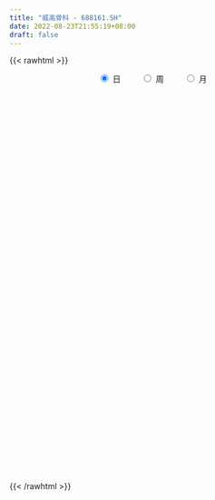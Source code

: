 ```yaml
---
title: "威高骨科 - 688161.SH"
date: 2022-08-23T21:55:19+08:00
draft: false
---
```

{{< rawhtml >}}
    <div style="text-align: center">
        <label style="padding: 1rem;"><input style="margin-right: .5rem" type="radio" name="period" value="D" checked onclick="period_change(this)">日</label>
        <label style="padding: 1rem;"><input style="margin-right: .5rem" type="radio" name="period" value="W" onclick="period_change(this)">周</label>
        <label style="padding: 1rem;"><input style="margin-right: .5rem" type="radio" name="period" value="M" onclick="period_change(this)">月</label>
    </div>
    <div id="chart" style="height: 700px;"></div> 
    <script type="text/javascript">
        const D_v = [232410.78,121103.69,105386.05,84176.73,63735.18,40996.87,71196.26,41239.89,40871.46,32391.86,68112.82,34232.65,29128.91,22985.19,30269.46,36514.9,52386.78,38824.37,30600.7,20341.52,16039.25,15242.99,25665.83,20076.33,19790.22,13824.61,13432.5,13355.83,16406.34,13730.65,9920.55,15762.16,10584.84,12025.57,10424.8,11742.23,12852.11,12866.0,12461.37,30845.75,11575.99,17469.02,18453.28,16966.1,16399.68,23280.21,13779.99,10911.29,18105.57,11331.82,7891.85,9408.21,6569.65,9336.78,76293.21,50440.68,54101.57,76346.42,48040.14,43305.86,27784.68,35688.22,20343.2,23612.77,17357.48,15104.86,15917.76,34812.62,21055.55,30672.63,32595.08,16656.99,11788.3,21244.73,11523.85,10602.85,7967.38,16750.6,10892.15,12171.65,18013.4,10502.66,13876.12,11986.76,9013.52,11877.44,22885.19,23491.09,18347.92,12607.09,14122.68,15209.13,14463.59,11262.57,10787.73,8553.85,10116.21,10687.67,19247.95,17325.45,11018.5,12267.23,11766.11,9756.68,12122.75,7221.72,8064.98,9151.78,11111.89,12080.38,6498.92,5713.35,8589.94,12162.72,4248.2,9492.11,6730.29,5502.1,4993.11,5480.46,7215.41,6954.49,4329.02,9833.87,11546.32,8935.3,11347.33,12107.69,7953.57,21077.63,9867.46,7768.36,13637.92,9582.61,19815.55,9906.64,16218.11,6023.68,10306.81,10305.04,10218.03,12942.39,7025.67,11159.67,6724.42,3076.81,3525.67,4235.29,10612.88,10747.24,4315.6,3033.9,4480.23,4612.76,4046.41,3015.93,3067.48,5908.35,7902.36,5722.3,11560.69,6081.09,5483.61,3900.09,8219.95,14545.56,10804.39,9450.64,8639.98,11753.22,5974.39,7613.48,6329.89,5174.67,2609.85,3748.14,3977.84,3569.56,3169.4,4100.7,2919.68,2176.96,5687.74,4086.7,4815.25,2420.34,2532.57,3119.59,7144.64,3278.51,6182.73,3936.33,4882.95,4145.6,3050.75,4890.63,3751.05,2647.92,8590.73,4888.3,5212.13,4096.19,5839.61,3957.54,5626.24,3209.61,3264.9,5040.52,2984.94,2521.72,4037.01,4874.12,3047.64,3061.86,5083.85,12315.98,6945.75,11151.22,6066.84,4483.62,2941.32,7187.93,6856.27,10702.91,12348.78,8018.77,6950.9,6774.36,5972.2,6287.47,6849.05,7617.36,7874.85,7094.11,6051.81,7229.35,6227.84,10775.75,20247.52,15787.23,8083.53,17832.07,16100.45,16642.2,22970.75,11904.05,8279.49,7147.97,21010.87,8587.18,10691.93,5695.48,16253.48,8945.38,11374.6,5800.06,19784.86,12228.87,8157.52,4920.12,7389.17,6468.98,17407.49,7056.73,15889.1,23906.85,16859.99,14115.58,6799.63,7335.31,14189.96,8791.74,11143.15,4771.73,6657.69,19343.55,7513.92,6701.88,6981.96,4305.41,24666.7]
const D_histogram = [0.0,0.067008547,-0.6668509509,-1.2825864441,-1.7558977685,-1.837986974,-1.5591596635,-1.4117097355,-1.4104670299,-1.2622274042,-0.6508610116,-0.3566928072,-0.2887096231,-0.2473379129,-0.3474188906,-0.4216313959,-0.8117359834,-1.2907435479,-1.7227548756,-1.883671091,-1.8096108963,-1.659505712,-1.6834416477,-1.489092318,-1.1621674767,-0.9012912694,-0.6979016396,-0.5989652717,-0.2093878056,0.1388344651,0.3608786723,0.6324115109,0.79803371,0.8223162619,0.7803897701,0.7235491644,0.7997282817,0.742867116,0.7513252935,0.4884147099,0.3705801818,0.1862739256,0.2324703353,0.1891698685,0.318804102,0.5652626117,0.6518416173,0.7610986346,0.9613469754,1.031078063,1.045545019,0.9628816704,0.8750845134,0.7362616077,1.4077055609,1.5051836331,1.8112821121,2.3575152114,2.4746113173,2.1743843578,1.9009767549,1.8203046988,1.5484472934,1.0513324566,0.7264262013,0.4642066186,0.3228888678,0.3776176655,0.4404522657,0.0937220741,-0.3092343178,-0.6266863764,-0.7990859556,-1.094348878,-1.2323058706,-1.3362926127,-1.2917897673,-1.3629271249,-1.3995162648,-1.3072351452,-1.0926427077,-0.960118352,-0.7044638866,-0.4159770762,-0.2104311767,-0.1941636249,-0.3716089749,-0.1676485038,0.0780741519,0.2482068487,0.481454081,0.6439328957,0.7348396069,0.7553006828,0.6318108639,0.5609750824,0.5102603451,0.4959888346,0.6222395881,0.6900461607,0.5954783811,0.3848687409,0.2329431834,0.0684352155,-0.1561181423,-0.270886057,-0.4084880574,-0.4482348771,-0.3271780811,-0.2155939549,-0.1535957549,-0.0834573671,-0.0040453015,-0.0793276424,-0.1134251178,-0.2466599037,-0.3336535509,-0.2855114246,-0.2330374916,-0.2579256466,-0.2541054734,-0.1508641452,-0.0484498684,0.0424441404,0.0542473684,0.0757242458,0.1855670745,0.1231675887,0.1427860723,0.3024408646,0.3723303776,0.3393247546,0.4393416779,0.364410383,0.4637201125,0.484735683,0.262380342,0.1142467485,-0.1164308756,-0.3558551487,-0.633348288,-0.9965696271,-1.1401319225,-1.0982393991,-0.9589456528,-0.8064769189,-0.6710501963,-0.5218806075,-0.2858500084,-0.2406708645,-0.1139933722,-0.0134527302,0.136303602,0.1645183172,0.1619241403,0.2150913232,0.1952703293,0.2796290821,0.1900152992,0.2132417542,0.3342086428,0.4461548411,0.491954926,0.4838392547,0.5152813914,0.6044328081,0.6171286958,0.4975068522,0.5636546255,0.548119416,0.4337269304,0.1047510814,-0.0762332725,-0.1433109948,-0.1319604042,-0.1253535564,-0.0771082657,-0.0600013491,-0.0497696704,-0.1533983891,-0.1809353707,-0.1921087884,-0.1230791806,-0.1219897889,-0.0790237603,-0.0291132755,-0.0565340781,-0.1442600466,-0.4173808032,-0.52276232,-0.7185943709,-0.7837168272,-0.8855192336,-0.848518248,-0.8425863714,-0.7147578607,-0.6400432497,-0.5634248557,-0.7768013515,-0.8890362723,-0.8584919962,-0.8497819019,-0.6407640019,-0.3878076429,-0.148405956,0.0039179698,0.1453615479,0.2760685801,0.4021377083,0.4673586285,0.4957004671,0.4427903168,0.4038969099,0.369801807,0.4302797392,0.6473532554,0.6459509688,0.8080710885,0.7949475112,0.7314874737,0.6872765914,0.687152527,0.7060816271,0.7815763551,0.8625356817,0.8003113374,0.7257230936,0.6456413663,0.5667574292,0.4448808206,0.3429137199,0.3090433581,0.3125441147,0.2607149477,0.2127048734,0.1908185081,0.050086759,-0.0991594905,0.0593557087,0.249162516,0.2936256725,0.3971525731,0.3188544214,0.1261405746,0.1848727943,0.1717918048,0.073150561,-0.0721994507,-0.0022780354,-0.0525304597,-0.185562302,-0.2667173244,-0.1464833821,-0.1210572619,-0.0297528388,0.0292012353,0.2121405154,0.3542278016,0.3380095979,0.3094403955,0.206913647,0.2090772151,0.4051803792,0.3912729126,0.6029510309,0.8037903756,0.7921083344,0.8113167719,0.7895947724,0.6088166842,0.2994201457,0.0525800207,-0.0975586649,-0.247278788,-0.2740907714,-0.5013574447,-0.6988954543,-0.8262849688,-0.973897663,-1.0093562483,-0.6608438169]
const D_fast = [0.0,0.0837606838,-0.8168115519,-1.7531936561,-2.6654794226,-3.2070653716,-3.318027977,-3.5235054829,-3.8748795347,-4.0421967601,-3.5935456203,-3.3885506177,-3.3927448394,-3.4132076075,-3.6001433078,-3.779763662,-4.3728022454,-5.1744956969,-6.0371957435,-6.6690297316,-7.047372261,-7.3121435047,-7.7569398523,-7.9348636021,-7.8984806299,-7.86292724,-7.8340130201,-7.8848179701,-7.5475874555,-7.1646565685,-6.8523926933,-6.4227569769,-6.0576263503,-5.8277647329,-5.6745937822,-5.5505470967,-5.2744359091,-5.1455802958,-4.9492907949,-5.090097701,-5.1152871836,-5.2530249585,-5.1487109649,-5.1447189647,-4.9353837056,-4.547609543,-4.2980701331,-3.9985384572,-3.5579533725,-3.2304527692,-2.9545995583,-2.7965424894,-2.6655685181,-2.6203260219,-1.5969556784,-1.1231816979,-0.364262691,0.7713492112,1.5070981465,1.7504672764,1.9523038622,2.3267079808,2.4419623988,2.2076806761,2.0643809712,1.9182130431,1.8576175093,2.0067507234,2.17969839,1.856398717,1.3761337456,0.9020100928,0.5298390248,-0.0390111171,-0.4850445773,-0.9231044727,-1.201549069,-1.6134182079,-1.999886414,-2.2344140807,-2.2929823201,-2.4004875525,-2.3209490587,-2.1364565173,-1.9835184121,-2.0157917665,-2.2861393602,-2.124091015,-1.8588498213,-1.6266654124,-1.2730546599,-0.9495926212,-0.6749760083,-0.4656897617,-0.4312268646,-0.3618188756,-0.2849685266,-0.1752428284,0.1065678221,0.3468859349,0.4011877505,0.2867952955,0.193105534,0.04570637,-0.2178765234,-0.4003659524,-0.6400899672,-0.7918955062,-0.7526332304,-0.6949475929,-0.6713483317,-0.6220742856,-0.5436735454,-0.6387877969,-0.7012415518,-0.8961413136,-1.0665483485,-1.0897840784,-1.0955695183,-1.184939085,-1.2446452801,-1.1791199882,-1.0888181784,-0.9873131346,-0.9619480645,-0.9215401257,-0.7653055283,-0.7969131169,-0.7415981152,-0.5063331068,-0.3433609994,-0.2915354337,-0.081683091,-0.0655117901,0.1497279675,0.2919274588,0.1351672032,0.0155952969,-0.2441900461,-0.5725781064,-1.0084083177,-1.6207720636,-2.0493673396,-2.2820346659,-2.3824773328,-2.4316278287,-2.4639636551,-2.4452642182,-2.2806961212,-2.2956846935,-2.1975055441,-2.1003280848,-1.9164958521,-1.8471515575,-1.8092646993,-1.7023246856,-1.6733280973,-1.519062074,-1.5611720321,-1.4846351385,-1.2801160892,-1.0566311806,-0.8878423642,-0.7749982218,-0.6147357373,-0.3744761186,-0.207498057,-0.2027431875,0.0043182422,0.1258128867,0.1198521337,-0.182935945,-0.3829786169,-0.4858840879,-0.5075235984,-0.5322551397,-0.5032869154,-0.5011803361,-0.503391075,-0.645369391,-0.7181402153,-0.7773408301,-0.7390810175,-0.7684890729,-0.7452789844,-0.7026468185,-0.7442011406,-0.8679921208,-1.2454580782,-1.481530175,-1.8570108186,-2.1180624817,-2.4412446965,-2.6163732729,-2.8210879891,-2.8719489436,-2.957245145,-3.021482965,-3.4290597987,-3.7635537875,-3.9476325105,-4.1513678917,-4.1025409921,-3.9465365438,-3.7442363459,-3.5909329277,-3.4131489627,-3.2134247854,-2.9868212301,-2.8047606528,-2.6524936974,-2.5947062685,-2.532625448,-2.4742700991,-2.3062222321,-1.927310402,-1.7672249465,-1.4030870546,-1.2174737541,-1.0980619231,-0.9704536576,-0.7987895902,-0.6033400834,-0.3324512666,-0.0358580196,0.1019954705,0.208838,0.2901666144,0.3529720345,0.3423156312,0.3260769603,0.3694674381,0.4511042233,0.4644537933,0.4696199373,0.4954381991,0.3672281397,0.1931920176,0.3665461439,0.6186435803,0.7365131549,0.9393281987,0.9407436525,0.7795649492,0.8845153675,0.9143823292,0.8340287257,0.6706288514,0.7399807578,0.6765957186,0.4971733008,0.3493389472,0.432952044,0.4281138487,0.5119800621,0.5782344451,0.814208854,1.0448530906,1.1131372863,1.1619281829,1.1111298462,1.165562718,1.4629609769,1.5468717385,1.9092876145,2.311074553,2.4974195955,2.7194572259,2.8951339195,2.8665600024,2.6320185003,2.3983233804,2.2237950286,2.0122552085,1.9169205322,1.5643144978,1.1920526246,0.8580918679,0.467004758,0.1792071106,0.3625085878]
const D_slow = [0.0,0.0167521368,-0.149960601,-0.470607212,-0.9095816541,-1.3690783976,-1.7588683135,-2.1117957474,-2.4644125048,-2.7799693559,-2.9426846088,-3.0318578105,-3.1040352163,-3.1658696945,-3.2527244172,-3.3581322662,-3.561066262,-3.883752149,-4.3144408679,-4.7853586406,-5.2377613647,-5.6526377927,-6.0734982046,-6.4457712841,-6.7363131533,-6.9616359706,-7.1361113805,-7.2858526985,-7.3381996499,-7.3034910336,-7.2132713655,-7.0551684878,-6.8556600603,-6.6500809948,-6.4549835523,-6.2740962612,-6.0741641908,-5.8884474118,-5.7006160884,-5.5785124109,-5.4858673655,-5.4392988841,-5.3811813002,-5.3338888331,-5.2541878076,-5.1128721547,-4.9499117504,-4.7596370917,-4.5193003479,-4.2615308321,-4.0001445774,-3.7594241598,-3.5406530314,-3.3565876295,-3.0046612393,-2.628365331,-2.175544803,-1.5861660002,-0.9675131708,-0.4239170814,0.0513271073,0.506403282,0.8935151054,1.1563482195,1.3379547699,1.4540064245,1.5347286415,1.6291330579,1.7392461243,1.7626766428,1.6853680634,1.5286964693,1.3289249804,1.0553377609,0.7472612932,0.4131881401,0.0902406982,-0.250491083,-0.6003701492,-0.9271789355,-1.2003396124,-1.4403692004,-1.6164851721,-1.7204794411,-1.7730872353,-1.8216281415,-1.9145303853,-1.9564425112,-1.9369239733,-1.8748722611,-1.7545087408,-1.5935255169,-1.4098156152,-1.2209904445,-1.0630377285,-0.9227939579,-0.7952288717,-0.671231663,-0.515671766,-0.3431602258,-0.1942906305,-0.0980734453,-0.0398376495,-0.0227288456,-0.0617583811,-0.1294798954,-0.2316019098,-0.343660629,-0.4254551493,-0.479353638,-0.5177525767,-0.5386169185,-0.5396282439,-0.5594601545,-0.587816434,-0.6494814099,-0.7328947976,-0.8042726538,-0.8625320267,-0.9270134383,-0.9905398067,-1.028255843,-1.0403683101,-1.029757275,-1.0161954329,-0.9972643714,-0.9508726028,-0.9200807056,-0.8843841875,-0.8087739714,-0.715691377,-0.6308601883,-0.5210247689,-0.4299221731,-0.313992145,-0.1928082242,-0.1272131387,-0.0986514516,-0.1277591705,-0.2167229577,-0.3750600297,-0.6242024365,-0.9092354171,-1.1837952669,-1.4235316801,-1.6251509098,-1.7929134589,-1.9233836107,-1.9948461128,-2.0550138289,-2.083512172,-2.0868753545,-2.0527994541,-2.0116698747,-1.9711888397,-1.9174160089,-1.8685984265,-1.798691156,-1.7511873312,-1.6978768927,-1.614324732,-1.5027860217,-1.3797972902,-1.2588374765,-1.1300171287,-0.9789089267,-0.8246267527,-0.7002500397,-0.5593363833,-0.4223065293,-0.3138747967,-0.2876870264,-0.3067453445,-0.3425730932,-0.3755631942,-0.4069015833,-0.4261786497,-0.441178987,-0.4536214046,-0.4919710019,-0.5372048446,-0.5852320417,-0.6160018368,-0.646499284,-0.6662552241,-0.673533543,-0.6876670625,-0.7237320742,-0.828077275,-0.958767855,-1.1384164477,-1.3343456545,-1.5557254629,-1.7678550249,-1.9785016178,-2.1571910829,-2.3172018953,-2.4580581093,-2.6522584472,-2.8745175152,-3.0891405143,-3.3015859898,-3.4617769902,-3.558728901,-3.5958303899,-3.5948508975,-3.5585105105,-3.4894933655,-3.3889589384,-3.2721192813,-3.1481941645,-3.0374965853,-2.9365223578,-2.8440719061,-2.7365019713,-2.5746636574,-2.4131759152,-2.2111581431,-2.0124212653,-1.8295493969,-1.657730249,-1.4859421173,-1.3094217105,-1.1140276217,-0.8983937013,-0.6983158669,-0.5168850935,-0.355474752,-0.2137853947,-0.1025651895,-0.0168367595,0.06042408,0.1385601087,0.2037388456,0.2569150639,0.304619691,0.3171413807,0.2923515081,0.3071904353,0.3694810643,0.4428874824,0.5421756256,0.621889231,0.6534243747,0.6996425732,0.7425905244,0.7608781647,0.742828302,0.7422587932,0.7291261783,0.6827356028,0.6160562717,0.5794354261,0.5491711106,0.5417329009,0.5490332098,0.6020683386,0.690625289,0.7751276885,0.8524877874,0.9042161991,0.9564855029,1.0577805977,1.1555988259,1.3063365836,1.5072841775,1.7053112611,1.908140454,2.1055391471,2.2577433182,2.3325983546,2.3457433598,2.3213536935,2.2595339965,2.1910113037,2.0656719425,1.8909480789,1.6843768367,1.440902421,1.1885633589,1.0233524047]
const D_data = [['2021-06-30', 119.0, 106.05, 104.55, 124.8],['2021-07-01', 104.0, 107.1, 102.1, 112.29],['2021-07-02', 103.0, 95.0, 94.49, 103.3],['2021-07-05', 95.0, 91.99, 88.05, 95.6],['2021-07-06', 91.08, 89.5, 86.06, 94.27],['2021-07-07', 88.98, 91.29, 88.22, 93.29],['2021-07-08', 93.0, 94.76, 88.0, 95.95],['2021-07-09', 93.03, 92.8, 92.5, 96.61],['2021-07-12', 92.7, 89.91, 89.59, 92.7],['2021-07-13', 89.06, 90.71, 88.89, 92.19],['2021-07-14', 90.18, 97.4, 90.0, 99.16],['2021-07-15', 96.96, 95.05, 93.26, 97.8],['2021-07-16', 94.5, 92.5, 91.8, 95.85],['2021-07-19', 91.58, 91.8, 89.7, 92.5],['2021-07-20', 91.0, 89.17, 88.93, 92.88],['2021-07-21', 88.01, 88.24, 86.1, 88.66],['2021-07-22', 88.23, 82.03, 82.0, 89.33],['2021-07-23', 81.0, 77.18, 77.01, 81.2],['2021-07-26', 75.02, 73.5, 71.22, 76.0],['2021-07-27', 73.2, 73.19, 72.61, 75.45],['2021-07-28', 73.05, 73.7, 70.0, 74.62],['2021-07-29', 74.99, 73.09, 72.9, 75.28],['2021-07-30', 72.66, 69.07, 68.73, 73.0],['2021-08-02', 67.38, 70.1, 66.38, 71.19],['2021-08-03', 69.5, 71.17, 69.5, 73.37],['2021-08-04', 71.2, 70.13, 69.5, 71.21],['2021-08-05', 69.5, 69.02, 68.92, 71.44],['2021-08-06', 69.02, 66.98, 66.9, 69.48],['2021-08-09', 67.22, 70.58, 66.8, 70.75],['2021-08-10', 71.35, 70.99, 69.7, 71.95],['2021-08-11', 71.0, 70.12, 69.78, 71.0],['2021-08-12', 70.15, 71.46, 69.5, 71.96],['2021-08-13', 71.8, 70.9, 70.18, 71.8],['2021-08-16', 70.0, 69.33, 68.76, 70.7],['2021-08-17', 69.05, 68.16, 67.93, 69.86],['2021-08-18', 68.0, 67.4, 66.98, 68.34],['2021-08-19', 67.04, 68.85, 67.04, 70.45],['2021-08-20', 68.95, 67.0, 66.38, 69.0],['2021-08-23', 66.8, 67.46, 66.39, 68.2],['2021-08-24', 66.8, 63.06, 62.18, 67.29],['2021-08-25', 62.62, 63.4, 62.57, 64.09],['2021-08-26', 63.25, 61.19, 60.98, 63.48],['2021-08-27', 63.0, 63.1, 62.5, 64.38],['2021-08-30', 61.2, 61.39, 60.51, 62.48],['2021-08-31', 61.3, 63.24, 61.03, 64.42],['2021-09-01', 62.7, 65.34, 61.62, 65.88],['2021-09-02', 65.3, 64.01, 63.85, 65.3],['2021-09-03', 63.7, 64.7, 63.27, 65.55],['2021-09-06', 64.45, 66.71, 63.38, 67.66],['2021-09-07', 66.5, 65.98, 65.5, 66.91],['2021-09-08', 65.66, 65.76, 65.02, 67.26],['2021-09-09', 65.8, 64.61, 64.58, 66.3],['2021-09-10', 64.27, 64.3, 64.01, 65.16],['2021-09-13', 64.12, 63.2, 62.75, 64.97],['2021-09-14', 63.14, 75.21, 62.96, 75.84],['2021-09-15', 73.0, 70.87, 69.8, 73.0],['2021-09-16', 71.0, 75.57, 68.98, 79.0],['2021-09-17', 74.56, 82.3, 73.58, 87.99],['2021-09-22', 80.0, 80.48, 79.0, 85.8],['2021-09-23', 80.0, 76.52, 76.52, 83.38],['2021-09-24', 76.55, 76.91, 75.52, 79.3],['2021-09-27', 76.06, 79.9, 75.76, 81.48],['2021-09-28', 79.2, 78.0, 76.8, 81.87],['2021-09-29', 77.41, 74.28, 74.1, 78.89],['2021-09-30', 74.55, 75.1, 73.86, 76.68],['2021-10-08', 76.5, 74.97, 74.25, 77.2],['2021-10-11', 74.6, 75.92, 74.6, 77.99],['2021-10-12', 75.92, 78.65, 75.1, 81.94],['2021-10-13', 79.25, 79.64, 77.37, 80.8],['2021-10-14', 79.8, 74.2, 73.98, 79.8],['2021-10-15', 73.37, 71.62, 69.4, 74.88],['2021-10-18', 71.05, 70.59, 69.11, 71.33],['2021-10-19', 69.91, 70.71, 69.91, 71.45],['2021-10-20', 70.69, 67.31, 66.75, 70.73],['2021-10-21', 66.5, 67.3, 66.21, 68.93],['2021-10-22', 67.5, 66.12, 65.8, 68.0],['2021-10-25', 66.4, 66.8, 65.63, 67.15],['2021-10-26', 66.5, 64.2, 63.9, 66.55],['2021-10-27', 64.21, 63.17, 63.05, 65.2],['2021-10-28', 63.12, 63.74, 62.64, 65.0],['2021-10-29', 62.8, 64.99, 61.64, 66.48],['2021-11-01', 65.89, 63.89, 62.99, 65.9],['2021-11-02', 63.53, 65.6, 63.3, 65.9],['2021-11-03', 65.02, 66.8, 65.02, 67.28],['2021-11-04', 66.5, 66.6, 65.68, 67.32],['2021-11-05', 66.0, 64.41, 64.3, 66.95],['2021-11-08', 64.0, 61.05, 60.78, 64.03],['2021-11-09', 62.0, 65.41, 61.3, 65.85],['2021-11-10', 65.13, 66.84, 64.82, 67.73],['2021-11-11', 66.6, 66.88, 65.4, 67.33],['2021-11-12', 67.51, 68.8, 66.1, 69.31],['2021-11-15', 68.47, 69.2, 67.85, 71.2],['2021-11-16', 69.86, 69.33, 68.78, 71.65],['2021-11-17', 69.2, 69.16, 68.8, 70.81],['2021-11-18', 69.15, 67.47, 67.2, 70.36],['2021-11-19', 67.09, 67.94, 66.53, 68.29],['2021-11-22', 67.67, 68.17, 66.51, 68.57],['2021-11-23', 68.03, 68.75, 67.58, 69.77],['2021-11-24', 68.22, 71.18, 67.7, 71.2],['2021-11-25', 72.0, 71.44, 70.5, 72.99],['2021-11-26', 71.02, 69.81, 69.5, 72.09],['2021-11-29', 69.0, 67.9, 67.86, 70.67],['2021-11-30', 67.95, 67.89, 66.78, 68.64],['2021-12-01', 67.5, 66.99, 66.79, 68.19],['2021-12-02', 66.9, 65.14, 64.88, 67.67],['2021-12-03', 65.54, 65.41, 65.24, 66.4],['2021-12-06', 65.49, 64.14, 63.83, 65.5],['2021-12-07', 64.5, 64.5, 63.66, 65.22],['2021-12-08', 64.6, 66.37, 64.4, 66.77],['2021-12-09', 66.6, 66.6, 66.13, 67.95],['2021-12-10', 66.0, 66.23, 65.8, 66.98],['2021-12-13', 66.24, 66.52, 66.02, 67.2],['2021-12-14', 66.66, 66.93, 66.31, 67.77],['2021-12-15', 67.0, 64.89, 64.53, 67.28],['2021-12-16', 64.75, 64.95, 64.51, 65.28],['2021-12-17', 64.96, 63.02, 62.96, 65.25],['2021-12-20', 63.02, 62.67, 62.51, 63.61],['2021-12-21', 62.5, 63.9, 62.5, 63.95],['2021-12-22', 63.19, 63.9, 63.18, 64.41],['2021-12-23', 63.9, 62.68, 62.62, 63.9],['2021-12-24', 62.62, 62.64, 61.52, 63.14],['2021-12-27', 62.03, 63.87, 62.03, 64.08],['2021-12-28', 63.8, 64.19, 63.7, 64.42],['2021-12-29', 64.3, 64.42, 63.76, 65.72],['2021-12-30', 63.8, 63.6, 63.0, 64.78],['2021-12-31', 63.61, 63.72, 63.08, 64.95],['2022-01-04', 64.0, 65.15, 63.81, 65.7],['2022-01-05', 65.06, 63.11, 62.78, 65.59],['2022-01-06', 62.97, 64.0, 62.5, 64.26],['2022-01-07', 64.4, 66.3, 63.67, 67.67],['2022-01-10', 66.25, 65.96, 65.6, 67.4],['2022-01-11', 66.28, 64.96, 64.9, 66.5],['2022-01-12', 65.0, 67.04, 65.0, 67.87],['2022-01-13', 67.08, 65.17, 65.05, 67.66],['2022-01-14', 65.05, 67.7, 64.33, 69.19],['2022-01-17', 67.71, 67.39, 66.62, 68.35],['2022-01-18', 67.0, 64.07, 63.3, 67.11],['2022-01-19', 64.0, 64.13, 63.58, 64.69],['2022-01-20', 64.13, 62.05, 62.0, 64.58],['2022-01-21', 62.05, 60.45, 60.4, 62.06],['2022-01-24', 60.42, 58.13, 57.43, 60.45],['2022-01-25', 58.03, 54.59, 54.59, 58.2],['2022-01-26', 54.61, 55.0, 53.8, 55.3],['2022-01-27', 55.2, 56.0, 54.28, 57.02],['2022-01-28', 56.64, 56.7, 54.99, 57.23],['2022-02-07', 57.01, 56.73, 56.14, 57.47],['2022-02-08', 56.72, 56.46, 55.56, 56.72],['2022-02-09', 56.35, 56.66, 55.92, 56.83],['2022-02-10', 57.55, 58.19, 57.55, 59.93],['2022-02-11', 57.1, 56.06, 55.61, 57.55],['2022-02-14', 55.98, 57.11, 55.0, 57.18],['2022-02-15', 56.77, 57.05, 56.38, 57.8],['2022-02-16', 57.05, 58.1, 56.81, 58.38],['2022-02-17', 58.1, 56.89, 56.81, 58.1],['2022-02-18', 56.8, 56.42, 55.8, 56.8],['2022-02-21', 56.24, 57.13, 56.03, 57.16],['2022-02-22', 56.75, 56.2, 55.79, 56.75],['2022-02-23', 56.5, 57.61, 56.5, 57.97],['2022-02-24', 57.1, 55.35, 55.03, 57.98],['2022-02-25', 55.37, 56.5, 55.37, 57.44],['2022-02-28', 56.81, 58.1, 56.81, 58.9],['2022-03-01', 57.36, 58.71, 57.36, 59.26],['2022-03-02', 58.03, 58.48, 57.5, 58.72],['2022-03-03', 58.8, 58.11, 57.71, 58.9],['2022-03-04', 58.11, 58.9, 57.4, 59.2],['2022-03-07', 58.52, 60.25, 57.5, 60.88],['2022-03-08', 59.86, 59.93, 58.91, 60.98],['2022-03-09', 59.88, 58.32, 56.02, 60.11],['2022-03-10', 59.48, 60.84, 58.4, 60.97],['2022-03-11', 60.11, 60.33, 59.6, 61.58],['2022-03-14', 60.11, 59.08, 58.6, 60.43],['2022-03-15', 58.8, 55.36, 55.21, 58.82],['2022-03-16', 56.99, 55.8, 53.62, 57.19],['2022-03-17', 55.88, 56.42, 55.8, 57.82],['2022-03-18', 56.11, 57.09, 55.85, 57.45],['2022-03-21', 57.36, 56.92, 56.82, 57.8],['2022-03-22', 56.61, 57.45, 55.87, 57.88],['2022-03-23', 57.28, 57.12, 56.45, 58.35],['2022-03-24', 56.81, 57.0, 56.1, 57.6],['2022-03-25', 56.73, 55.17, 55.08, 57.41],['2022-03-28', 54.12, 55.56, 54.06, 56.25],['2022-03-29', 55.67, 55.43, 55.25, 56.1],['2022-03-30', 56.97, 56.38, 55.15, 57.0],['2022-03-31', 56.9, 55.53, 55.4, 57.3],['2022-04-01', 55.3, 56.0, 54.24, 56.59],['2022-04-06', 56.39, 56.2, 55.51, 56.6],['2022-04-07', 55.93, 55.16, 55.03, 56.5],['2022-04-08', 55.67, 53.91, 53.91, 55.8],['2022-04-11', 53.9, 50.27, 50.02, 53.9],['2022-04-12', 50.48, 50.84, 50.06, 51.0],['2022-04-13', 50.51, 48.24, 48.0, 50.51],['2022-04-14', 48.39, 48.39, 47.57, 48.78],['2022-04-15', 48.22, 46.6, 46.09, 48.22],['2022-04-18', 46.62, 47.23, 45.15, 47.78],['2022-04-19', 47.45, 46.01, 45.89, 47.87],['2022-04-20', 46.22, 46.98, 45.93, 48.8],['2022-04-21', 47.24, 46.0, 45.77, 47.9],['2022-04-22', 46.17, 45.61, 44.8, 46.37],['2022-04-25', 45.61, 40.7, 40.0, 45.61],['2022-04-26', 40.52, 40.02, 40.0, 41.49],['2022-04-27', 40.02, 40.46, 38.4, 40.9],['2022-04-28', 40.46, 39.15, 39.0, 41.0],['2022-04-29', 38.38, 41.17, 38.38, 41.45],['2022-05-05', 40.7, 42.06, 40.22, 42.41],['2022-05-06', 41.08, 42.5, 41.08, 43.32],['2022-05-09', 41.6, 41.9, 41.6, 42.83],['2022-05-10', 41.67, 42.11, 41.2, 42.45],['2022-05-11', 42.13, 42.38, 41.5, 44.2],['2022-05-12', 42.36, 42.8, 41.91, 43.31],['2022-05-13', 43.24, 42.43, 42.05, 43.79],['2022-05-16', 42.43, 42.15, 42.12, 43.86],['2022-05-17', 42.01, 41.0, 40.69, 42.15],['2022-05-18', 41.0, 40.84, 40.45, 41.5],['2022-05-19', 40.31, 40.6, 40.15, 40.77],['2022-05-20', 41.03, 41.78, 40.77, 42.01],['2022-05-23', 42.19, 44.55, 41.78, 45.3],['2022-05-24', 44.55, 42.56, 42.43, 45.16],['2022-05-25', 42.42, 45.3, 42.32, 45.79],['2022-05-26', 44.98, 43.85, 43.78, 45.0],['2022-05-27', 44.59, 43.35, 43.2, 45.08],['2022-05-30', 44.39, 43.62, 42.81, 44.39],['2022-05-31', 43.43, 44.38, 43.1, 44.63],['2022-06-01', 44.49, 45.03, 44.02, 45.84],['2022-06-02', 45.41, 46.42, 43.82, 46.45],['2022-06-06', 46.33, 47.43, 46.16, 49.3],['2022-06-07', 47.02, 46.24, 46.0, 47.63],['2022-06-08', 46.89, 46.24, 45.46, 47.72],['2022-06-09', 46.18, 46.24, 45.47, 47.0],['2022-06-10', 45.55, 46.27, 45.55, 47.19],['2022-06-13', 46.04, 45.57, 45.11, 46.05],['2022-06-14', 45.55, 45.52, 44.83, 46.64],['2022-06-15', 45.87, 46.27, 45.12, 46.81],['2022-06-16', 46.27, 46.92, 46.27, 47.77],['2022-06-17', 46.9, 46.35, 45.6, 47.12],['2022-06-20', 46.35, 46.35, 45.78, 47.15],['2022-06-21', 46.18, 46.69, 45.79, 48.43],['2022-06-22', 46.69, 44.9, 44.9, 47.37],['2022-06-23', 44.91, 44.03, 43.45, 45.37],['2022-06-24', 43.8, 47.94, 43.68, 48.76],['2022-06-27', 48.18, 49.45, 48.18, 50.19],['2022-06-28', 49.3, 48.54, 47.7, 49.31],['2022-06-29', 48.03, 50.03, 47.86, 51.37],['2022-06-30', 49.78, 48.19, 47.52, 51.35],['2022-07-01', 48.78, 46.29, 46.29, 48.78],['2022-07-04', 46.3, 49.3, 46.22, 50.11],['2022-07-05', 49.5, 48.77, 47.93, 49.68],['2022-07-06', 48.38, 47.6, 47.1, 48.75],['2022-07-07', 47.3, 46.46, 46.2, 47.56],['2022-07-08', 46.98, 49.03, 46.47, 49.36],['2022-07-11', 48.63, 47.66, 47.46, 49.5],['2022-07-12', 47.4, 46.13, 45.94, 48.15],['2022-07-13', 46.75, 46.11, 45.25, 46.75],['2022-07-14', 46.0, 48.66, 45.58, 48.99],['2022-07-15', 48.5, 47.84, 47.48, 49.33],['2022-07-18', 47.84, 49.0, 47.12, 49.67],['2022-07-19', 48.9, 49.08, 48.34, 49.52],['2022-07-20', 49.08, 51.47, 49.08, 52.43],['2022-07-21', 51.12, 52.16, 50.89, 52.85],['2022-07-22', 52.03, 50.9, 50.34, 52.45],['2022-07-25', 50.9, 51.0, 50.12, 51.43],['2022-07-26', 51.4, 50.05, 49.5, 51.4],['2022-07-27', 50.7, 51.39, 49.95, 51.79],['2022-07-28', 51.32, 54.75, 51.32, 55.38],['2022-07-29', 54.7, 53.09, 53.08, 54.94],['2022-08-01', 53.09, 57.03, 53.08, 57.6],['2022-08-02', 56.57, 58.78, 55.0, 60.48],['2022-08-03', 58.77, 57.5, 57.21, 61.5],['2022-08-04', 57.8, 58.81, 56.82, 59.99],['2022-08-05', 58.81, 59.22, 58.41, 59.76],['2022-08-08', 59.25, 57.55, 57.0, 59.94],['2022-08-09', 57.52, 55.3, 54.51, 57.55],['2022-08-10', 55.24, 55.05, 54.28, 55.79],['2022-08-11', 55.0, 55.5, 54.68, 56.59],['2022-08-12', 55.07, 54.88, 54.52, 55.97],['2022-08-15', 55.19, 56.05, 54.28, 56.43],['2022-08-16', 55.49, 52.84, 51.77, 55.75],['2022-08-17', 52.7, 51.86, 51.52, 53.12],['2022-08-18', 51.69, 51.5, 50.8, 51.88],['2022-08-19', 51.48, 50.0, 50.0, 52.34],['2022-08-22', 49.9, 50.3, 49.3, 50.58],['2022-08-23', 52.5, 55.45, 51.6, 56.77]]
const W_v = [458900.52,301344.93,204737.7,180980.7,107890.29,80479.49,66404.54,59910.71,90805.41,81337.27,53307.1,266518.66,119130.68,97001.67,15104.86,135053.64,71816.72,65795.18,57256.5,91453.97,60276.87,68395.78,53134.49,46907.95,40206.32,29921.37,41599.0,52486.22,60671.9,52760.28,48070.18,32197.89,20488.9,25616.42,35245.43,55193.79,27702.28,18565.64,19686.33,8072.5,25425.16,18485.95,28626.96,9583.78,17021.69,20104.48,40963.41,27688.43,40065.01,35722.84,50532.27,74445.48,71313.13,50173.45,57345.91,43242.49,77571.15,46231.89,47199.0,28972.11]
const W_histogram = [0.0,-0.1403988604,-0.2398635076,-1.2664518949,-2.3573161654,-3.04172727,-3.0450265722,-3.1133591368,-3.211775209,-2.9655704715,-2.6371467388,-1.0941506424,-0.3609718896,0.0554845636,0.3586814945,0.3686850818,0.0563480718,-0.1628977955,-0.2768317151,-0.0009807973,0.1696786447,0.4392953479,0.3556647972,0.3873273359,0.2315255644,0.1464684764,0.2030515763,0.4407095227,0.703093943,0.4135965279,0.0157853563,-0.2306239042,-0.304876897,-0.2845072815,-0.0571924276,0.2261426916,0.2311934177,0.1452684896,0.18199359,0.1069057831,-0.367699826,-0.6636701458,-1.0508183753,-1.1041972545,-1.0324058024,-0.9205846217,-0.6457620212,-0.1859816257,0.1605552968,0.4322594909,0.7381962632,0.8410999119,1.0895944601,1.1630292437,1.391464678,1.6463837574,2.1522281468,2.1157541572,1.7019937707,1.7288048621]
const W_fast = [0.0,-0.1754985755,-0.3349290996,-1.6781304607,-3.3583237725,-4.8031666946,-5.5677226399,-6.4143949886,-7.3157548631,-7.8109427435,-8.1418056955,-6.8723472596,-6.2294114793,-5.7990838852,-5.4062165806,-5.3040417229,-5.6022917149,-5.8622620311,-6.0454038795,-5.769798161,-5.5567190578,-5.1772785176,-5.1719928691,-5.0434984964,-5.1414188768,-5.1898588457,-5.0825128517,-4.7346775247,-4.2965196186,-4.4826179017,-4.8764827343,-5.1805479708,-5.3310201878,-5.3817773927,-5.1687606457,-4.8288898536,-4.7660407731,-4.8156485788,-4.7334250809,-4.781786442,-5.3483170076,-5.8102048638,-6.4600576872,-6.78948588,-6.9757958785,-7.0941208532,-6.980738758,-6.5674537689,-6.1807780222,-5.8010089554,-5.3105231173,-4.9973444907,-4.4764513274,-4.1122592329,-3.5359576291,-2.8694426103,-1.8255411842,-1.3330766345,-1.3213385784,-0.8623262714]
const W_slow = [0.0,-0.0350997151,-0.095065592,-0.4116785657,-1.0010076071,-1.7614394246,-2.5226960676,-3.3010358518,-4.1039796541,-4.845372272,-5.5046589567,-5.7781966173,-5.8684395897,-5.8545684488,-5.7648980751,-5.6727268047,-5.6586397867,-5.6993642356,-5.7685721644,-5.7688173637,-5.7263977025,-5.6165738656,-5.5276576663,-5.4308258323,-5.3729444412,-5.3363273221,-5.285564428,-5.1753870473,-4.9996135616,-4.8962144296,-4.8922680906,-4.9499240666,-5.0261432909,-5.0972701112,-5.1115682181,-5.0550325452,-4.9972341908,-4.9609170684,-4.9154186709,-4.8886922251,-4.9806171816,-5.146534718,-5.4092393119,-5.6852886255,-5.9433900761,-6.1735362315,-6.3349767368,-6.3814721432,-6.341333319,-6.2332684463,-6.0487193805,-5.8384444025,-5.5660457875,-5.2752884766,-4.9274223071,-4.5158263677,-3.977769331,-3.4488307917,-3.0233323491,-2.5911311335]
const W_data = [['2021-07-02', 119.0, 95.0, 94.49, 124.8],['2021-07-09', 95.0, 92.8, 86.06, 96.61],['2021-07-16', 92.7, 92.5, 88.89, 99.16],['2021-07-23', 91.58, 77.18, 77.01, 92.88],['2021-07-30', 75.02, 69.07, 68.73, 76.0],['2021-08-06', 67.38, 66.98, 66.38, 73.37],['2021-08-13', 67.22, 70.9, 66.8, 71.96],['2021-08-20', 70.0, 67.0, 66.38, 70.7],['2021-08-27', 66.8, 63.1, 60.98, 68.2],['2021-09-03', 61.2, 64.7, 60.51, 65.88],['2021-09-10', 64.45, 64.3, 63.38, 67.66],['2021-09-17', 64.12, 82.3, 62.75, 87.99],['2021-09-24', 80.0, 76.91, 75.52, 85.8],['2021-09-30', 76.06, 75.1, 73.86, 81.87],['2021-10-08', 76.5, 74.97, 74.25, 77.2],['2021-10-15', 74.6, 71.62, 69.4, 81.94],['2021-10-22', 71.05, 66.12, 65.8, 71.45],['2021-10-29', 66.4, 64.99, 61.64, 67.15],['2021-11-05', 65.89, 64.41, 62.99, 67.32],['2021-11-12', 64.0, 68.8, 60.78, 69.31],['2021-11-19', 68.47, 67.94, 66.53, 71.65],['2021-11-26', 67.67, 69.81, 66.51, 72.99],['2021-12-03', 69.0, 65.41, 64.88, 70.67],['2021-12-10', 65.49, 66.23, 63.66, 67.95],['2021-12-17', 66.24, 63.02, 62.96, 67.77],['2021-12-24', 63.02, 62.64, 61.52, 64.41],['2021-12-31', 62.03, 63.72, 62.03, 65.72],['2022-01-07', 64.0, 66.3, 62.5, 67.67],['2022-01-14', 66.25, 67.7, 64.33, 69.19],['2022-01-21', 67.71, 60.45, 60.4, 68.35],['2022-01-28', 60.42, 56.7, 53.8, 60.45],['2022-02-11', 57.01, 56.06, 55.56, 59.93],['2022-02-18', 55.98, 56.42, 55.0, 58.38],['2022-02-25', 56.24, 56.5, 55.03, 57.98],['2022-03-04', 56.81, 58.9, 56.81, 59.26],['2022-03-11', 58.52, 60.33, 56.02, 61.58],['2022-03-18', 60.11, 57.09, 53.62, 60.43],['2022-03-25', 57.36, 55.17, 55.08, 58.35],['2022-04-01', 54.12, 56.0, 54.06, 57.3],['2022-04-08', 56.39, 53.91, 53.91, 56.6],['2022-04-15', 53.9, 46.6, 46.09, 53.9],['2022-04-22', 46.62, 45.61, 44.8, 48.8],['2022-04-29', 45.61, 41.17, 38.38, 45.61],['2022-05-06', 40.7, 42.5, 40.22, 43.32],['2022-05-13', 41.6, 42.43, 41.2, 44.2],['2022-05-20', 42.43, 41.78, 40.15, 43.86],['2022-05-27', 42.19, 43.35, 41.78, 45.79],['2022-06-02', 44.39, 46.42, 42.81, 46.45],['2022-06-10', 46.33, 46.27, 45.46, 49.3],['2022-06-17', 46.04, 46.35, 44.83, 47.77],['2022-06-24', 46.35, 47.94, 43.45, 48.76],['2022-07-01', 48.18, 46.29, 46.29, 51.37],['2022-07-08', 46.3, 49.03, 46.2, 50.11],['2022-07-15', 48.63, 47.84, 45.25, 49.5],['2022-07-22', 47.84, 50.9, 47.12, 52.85],['2022-07-29', 50.9, 53.09, 49.5, 55.38],['2022-08-05', 53.09, 59.22, 53.08, 61.5],['2022-08-12', 59.25, 54.88, 54.28, 59.94],['2022-08-19', 55.19, 50.0, 50.0, 56.43],['2022-08-26', 49.9, 55.45, 49.3, 56.77]]
const M_v = [232410.78,1021443.3599999998,330965.93,583929.6,287770.4,301416.46,187735.79,213988.58,89863.9,140017.53,85425.82,97802.61,201682.58,238717.18,199974.15]
const M_histogram = [0.0,-2.359977208,-4.0821294113,-4.1759887226,-4.6369014853,-4.462878189,-4.3410309415,-4.4302603189,-4.0996686954,-3.767283712,-4.1950227104,-3.9459322507,-3.2383917565,-2.2036519007,-1.1751468948]
const M_fast = [0.0,-2.94997151,-5.6926560661,-6.830512558,-8.4506506921,-9.3923469431,-10.355757431,-11.5525518881,-12.2468774384,-12.856313383,-14.332808059,-15.0702006619,-15.1722581069,-14.6884312263,-13.9537129441]
const M_slow = [0.0,-0.589994302,-1.6105266548,-2.6545238355,-3.8137492068,-4.929468754,-6.0147264894,-7.1222915692,-8.147208743,-9.089029671,-10.1377853486,-11.1242684113,-11.9338663504,-12.4847793256,-12.7785660493]
const M_data = [['2021-06-30', 119.0, 106.05, 104.55, 124.8],['2021-07-30', 104.0, 69.07, 68.73, 112.29],['2021-08-31', 67.38, 63.24, 60.51, 73.37],['2021-09-30', 62.7, 75.1, 61.62, 87.99],['2021-10-29', 76.5, 64.99, 61.64, 81.94],['2021-11-30', 65.89, 67.89, 60.78, 72.99],['2021-12-31', 67.5, 63.72, 61.52, 68.19],['2022-01-28', 64.0, 56.7, 53.8, 69.19],['2022-02-28', 57.01, 58.1, 55.0, 59.93],['2022-03-31', 57.36, 55.53, 53.62, 61.58],['2022-04-29', 55.3, 41.17, 38.38, 56.6],['2022-05-31', 40.7, 44.38, 40.15, 45.79],['2022-06-30', 44.49, 48.19, 43.45, 51.37],['2022-07-29', 48.78, 53.09, 45.25, 55.38],['2022-08-31', 53.09, 55.45, 49.3, 61.5]]
        const D_a = [null,null,null,null,86.06,null,null,null,null,null,99.16,null,null,null,null,null,null,null,null,null,null,null,null,66.38,null,null,null,null,null,null,null,71.96,null,null,null,null,null,null,null,null,null,null,null,60.51,null,null,null,null,67.66,null,null,null,null,62.75,null,null,null,87.99,null,null,null,null,null,null,null,null,null,null,null,null,null,null,null,null,null,null,null,null,null,null,61.64,null,null,null,null,null,null,null,null,null,null,null,null,null,null,null,null,null,null,72.99,null,null,null,null,null,null,null,63.66,null,null,null,null,67.77,null,null,null,null,null,null,null,61.52,null,null,null,null,null,null,null,null,null,null,null,null,null,69.19,null,null,null,null,null,null,null,53.8,null,null,null,null,null,59.93,null,null,null,null,null,null,null,null,null,null,55.37,null,null,null,null,null,null,null,null,null,61.58,null,null,null,null,null,null,null,null,null,null,54.06,null,null,null,null,56.6,null,null,null,null,null,null,null,null,null,null,null,null,null,null,38.4,null,null,null,null,null,null,null,null,null,null,null,null,null,null,null,null,null,null,null,null,null,null,null,49.3,null,null,null,null,null,44.83,null,null,null,null,null,null,null,null,null,null,51.37,null,null,null,null,null,null,null,null,null,45.25,null,null,null,null,null,null,null,null,null,null,null,null,null,null,61.5,null,null,null,null,null,null,null,null,null,null,null,null,49.3,null]
const W_a = [null,null,null,null,null,null,null,null,null,60.51,null,null,null,null,null,null,null,null,null,null,null,72.99,null,null,null,null,null,null,null,null,null,null,null,null,null,null,null,null,null,null,null,null,38.38,null,null,null,null,null,null,null,null,null,null,null,null,null,61.5,null,null,null]
const M_a = [null,null,null,null,null,null,null,null,null,null,38.38,null,null,null,null]
        const D_b = [[{ coord: ['2021-08-02', 67.66] }, { coord: ['2022-01-14', 66.38] }],[{ coord: ['2022-01-26', 59.93] }, { coord: ['2022-04-06', 55.37] }],[{ coord: ['2022-04-27', 49.3] }, { coord: ['2022-07-13', 44.83] }]]
const W_b = [[{ coord: ['2021-09-03', 61.5] }, { coord: ['2022-08-05', 60.51] }]]
const M_b = []
    </script>
{{< /rawhtml >}}